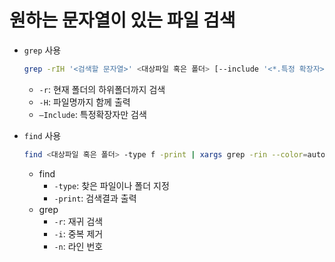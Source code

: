 # 원하는 문자열이 있는 파일 검색

- `grep` 사용

    ```bash
    grep -rIH '<검색할 문자열>' <대상파일 혹은 폴더> [--include '<*.특정 확장자>']
    ```

    - `-r`: 현재 폴더의 하위폴더까지 검색
    - `-H`: 파일명까지 함께 출력
    - `—Include`: 특정확장자만 검색

- `find` 사용

    ```bash
    find <대상파일 혹은 폴더> -type f -print | xargs grep -rin --color=auto '<검색할 문자열>' 2>/dev/null
    ```

    - find
        - `-type`: 찾은 파일이나 폴더 지정
        - `-print`: 검색결과 출력
    - grep
        - `-r`: 재귀 검색
        - `-i`: 중복 제거
        - `-n`: 라인 번호